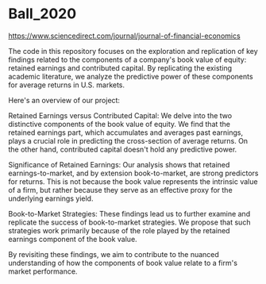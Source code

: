 # Ball_2020

https://www.sciencedirect.com/journal/journal-of-financial-economics

The code in this repository focuses on the exploration and replication of key findings related to the components of a company's book value of equity: retained earnings and contributed capital. By replicating the existing academic literature, we analyze the predictive power of these components for average returns in U.S. markets.

Here's an overview of our project:

Retained Earnings versus Contributed Capital: We delve into the two distinctive components of the book value of equity. We find that the retained earnings part, which accumulates and averages past earnings, plays a crucial role in predicting the cross-section of average returns. On the other hand, contributed capital doesn't hold any predictive power.

Significance of Retained Earnings: Our analysis shows that retained earnings-to-market, and by extension book-to-market, are strong predictors for returns. This is not because the book value represents the intrinsic value of a firm, but rather because they serve as an effective proxy for the underlying earnings yield.

Book-to-Market Strategies: These findings lead us to further examine and replicate the success of book-to-market strategies. We propose that such strategies work primarily because of the role played by the retained earnings component of the book value.

By revisiting these findings, we aim to contribute to the nuanced understanding of how the components of book value relate to a firm's market performance.
